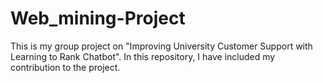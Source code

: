 # Web_mining-Project
This is my group project on "Improving University Customer Support with Learning to Rank Chatbot".
In this repository, I have included my contribution to the project.
